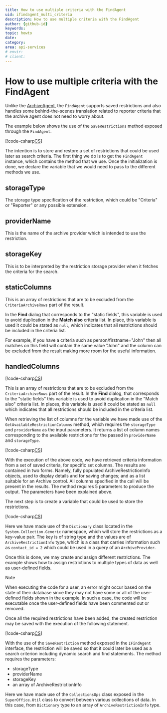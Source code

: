 ```yaml
---
title: How to use multiple criteria with the FindAgent
uid: ifindagent_multi_criteria
description: How to use multiple criteria with the FindAgent
author: {github-id}
keywords: 
topic: howto
date:
category: 
area: api-services
# envir:
# client:
---
```


# How to use multiple criteria with the FindAgent

Unlike the [ArchiveAgent][1], the `FindAgent` supports saved restrictions and also handles some behind-the-scenes translation related to reporter criteria that the archive agent does not need to worry about.

The example below shows the use of the `SaveRestrictions` method exposed through the `FindAgent`.

[!code-csharp[CS](includes/ifindagent-person.cs)]

The intention is to store and restore a set of restrictions that could be used later as search criteria. The first thing we do is to get the `FindAgent` instance, which contains the method that we use. Once the initialization is done, we declare the variable that we would need to pass to the different methods we use.

## storageType

The storage type specification of the restriction, which could be "Criteria" or "Reporter" or any possible extension.

## providerName

This is the name of the archive provider which is intended to use the restriction.

## storageKey

This is to be interpreted by the restriction storage provider when it fetches the criteria for the search.

## staticColumns

This is an array of restrictions that are to be excluded from the `CriteriaArchiveRows` part of the result.

In the **Find** dialog that corresponds to the "static fields", this variable is used to avoid duplication in the **Match also** criteria list. In place, this variable is used it could be stated as `null`, which indicates that all restrictions should be included in the criteria list.

For example, if you have a criteria such as person/firstname="John" then all matches on this field will contain the same value "John" and the column can be excluded from the result making more room for the useful information.

## handledColumns

[!code-csharp[CS](includes/ifindagent-person.cs?range=22)]

This is an array of restrictions that are to be excluded from the `CriteriaArchiveRows` part of the result. In the **Find** dialog, that corresponds to the "static fields" this variable is used to avoid duplication in the "Match also" criteria list. In places, this variable is used it could be stated as `null` which indicates that all restrictions should be included in the criteria list.

When retrieving the list of columns for the variable we have made use of the `GetAvailableRestrictionColumns` method, which requires the `storageType` and `providerName` as the input parameters. It returns a list of column names corresponding to the available restrictions for the passed in `providerName` and `storageType`.

[!code-csharp[CS](includes/ifindagent-person.cs?range=26)]

With the execution of the above code, we have retrieved criteria information from a set of saved criteria, for specific set columns. The results are contained in two forms. Namely,  fully populated ArchiveRestrictionInfo objects, used to display details and for saving changes; and as a list suitable for an Archive control. All columns specified in the call will be present in the results. The method requires 5 parameters to produce the output. The parameters have been explained above.

The next step is to create a variable that could be used to store the restrictions.

[!code-csharp[CS](includes/ifindagent-person.cs?range=29)]

Here we have made use of the `Dictionary` class located in the `System.Collection.Generic` namespace, which will store the restrictions as a key-value pair. The key is of string type and the values are of `ArchiveRestrictionInfo` type, which is a class that carries information such as `contact_id = 2` which could be used in a query of an `ArchiveProvider`.

Once this is done, we may create and assign different restrictions. The example shows how to assign restrictions to multiple types of data as well as user-defined fields.

> [!NOTE]
> When executing the code for a user, an error might occur based on the state of their database since they may not have some or all of the user-defined fields shown in the example. In such a case, the code will be executable once the user-defined fields have been commented out or removed.

Once all the required restrictions have been added, the created restriction may be saved with the execution of the following statement.

[!code-csharp[CS](includes/ifindagent-person.cs?range=63)]

With the use of the `SaveRestriction` method exposed in the `IFindAgent` interface, the restriction will be saved so that it could later be used as a search criterion including dynamic search and find statements. The method requires the parameters:

* storageType
* providerName
* storageKey
* an array of ArchiveRestrictionInfo

Here we have made use of the `CollectionsOps` class exposed in the `SuperOffice.Util` class to convert between various collections of data. In this case, from `Dictionary` type to an array of `ArchiveRestrictionInfo` type.

<!-- Referenced links -->
[1]: ../iarchiveagent/using-criteria.md
